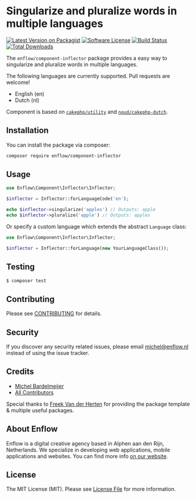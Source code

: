 # Singularize and pluralize words in multiple languages

[![Latest Version on Packagist](https://img.shields.io/packagist/v/enflow/component-inflector.svg?style=flat-square)](https://packagist.org/packages/enflow/component-inflector)
[![Software License](https://img.shields.io/badge/license-MIT-brightgreen.svg?style=flat-square)](LICENSE.md)
[![Build Status](https://img.shields.io/travis/enflow-nl/component-inflector/master.svg?style=flat-square)](https://travis-ci.org/enflow-nl/component-inflector)
[![Total Downloads](https://img.shields.io/packagist/dt/enflow/component-inflector.svg?style=flat-square)](https://packagist.org/packages/enflow/component-inflector)

The `enflow/component-inflector` package provides a easy way to singularize and pluralize words in multiple languages.   
   
The following languages are currently supported. Pull requests are welcome!
- English (en)
- Dutch (nl)
  
Component is based on [`cakephp/utility`](https://github.com/cakephp/utility) and [`noud/cakephp-dutch`](https://github.com/noud/cakephp-dutch).

## Installation
You can install the package via composer:

``` bash
composer require enflow/component-inflector
```

## Usage
``` php
use Enflow\Component\Inflector\Inflector;

$inflector = Inflector::forLanguageCode('en');

echo $inflector->singularize('apples') // Outputs: apple
echo $inflector->pluralize('apple') // Outputs: apples
```

Or specify a custom language which extends the abstract `Language` class:
``` php
use Enflow\Component\Inflector\Inflector;

$inflector = Inflector::forLanguage(new YourLanguageClass());
``` 

## Testing
``` bash
$ composer test
```

## Contributing
Please see [CONTRIBUTING](CONTRIBUTING.md) for details.

## Security
If you discover any security related issues, please email michel@enflow.nl instead of using the issue tracker.

## Credits
- [Michel Bardelmeijer](https://github.com/mbardelmeijer)
- [All Contributors](../../contributors)
   
Special thanks to [Freek Van der Herten](https://github.com/freekmurze) for providing the package template & multiple useful packages.

## About Enflow
Enflow is a digital creative agency based in Alphen aan den Rijn, Netherlands. We specialize in developing web applications, mobile applications and websites. You can find more info [on our website](https://enflow.nl/en).

## License
The MIT License (MIT). Please see [License File](LICENSE.md) for more information.
